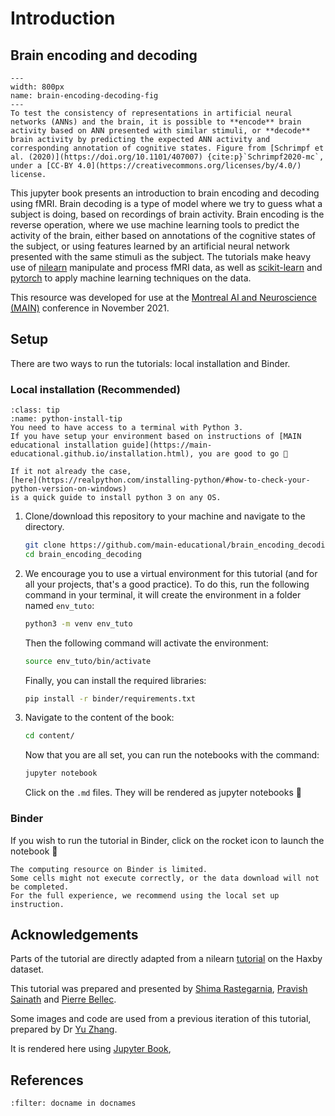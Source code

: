 # Introduction
## Brain encoding and decoding
```{figure} haxby_data/brain-encoding-decoding.png
---
width: 800px
name: brain-encoding-decoding-fig
---
To test the consistency of representations in artificial neural networks (ANNs) and the brain, it is possible to **encode** brain activity based on ANN presented with similar stimuli, or **decode** brain activity by predicting the expected ANN activity and corresponding annotation of cognitive states. Figure from [Schrimpf et al. (2020)](https://doi.org/10.1101/407007) {cite:p}`Schrimpf2020-mc`, under a [CC-BY 4.0](https://creativecommons.org/licenses/by/4.0/) license.
```
This jupyter book presents an introduction to brain encoding and decoding using fMRI. Brain decoding is a type of model where we try to guess what a subject is doing, based on recordings of brain activity. Brain encoding is the reverse operation, where we use machine learning tools to predict the activity of the brain, either based on annotations of the cognitive states of the subject, or using features learned by an artificial neural network presented with the same stimuli as the subject. The tutorials make heavy use of [nilearn](https://nilearn.github.io/stable/index.html)
manipulate and process fMRI data, as well as [scikit-learn](https://scikit-learn.org/stable/) and [pytorch](https://pytorch.org/)
to apply machine learning techniques on the data.

This resource was developed for use at the [Montreal AI and Neuroscience (MAIN)](https://www.main2021.org/)
conference in November 2021.

## Setup

There are two ways to run the tutorials: local installation and Binder.

### Local installation (Recommended)

```{admonition} Install python
:class: tip
:name: python-install-tip
You need to have access to a terminal with Python 3.
If you have setup your environment based on instructions of [MAIN educational installation guide](https://main-educational.github.io/installation.html), you are good to go 🎉

If it not already the case,
[here](https://realpython.com/installing-python/#how-to-check-your-python-version-on-windows)
is a quick guide to install python 3 on any OS.
```

1. Clone/download this repository to your machine and navigate to the directory.

    ```bash
    git clone https://github.com/main-educational/brain_encoding_decoding.git
    cd brain_encoding_decoding
    ```

2. We encourage you to use a virtual environment for this tutorial
    (and for all your projects, that's a good practice).
    To do this, run the following command in your terminal, it will create the
    environment in a folder named `env_tuto`:

    ```bash
    python3 -m venv env_tuto
    ```
    Then the following command will activate the environment:

    ```bash
    source env_tuto/bin/activate
    ```

    Finally, you can install the required libraries:

    ```bash
    pip install -r binder/requirements.txt
    ```

3. Navigate to the content of the book:
    ```bash
    cd content/
    ```

    Now that you are all set, you can run the notebooks with the command:

    ```bash
    jupyter notebook
    ```
    Click on the `.md` files. They will be rendered as jupyter notebooks 🎉

### Binder

If you wish to run the tutorial in Binder, click on the rocket icon to launch the notebook 🚀

```{warning}
The computing resource on Binder is limited.
Some cells might not execute correctly, or the data download will not be completed.
For the full experience, we recommend using the local set up instruction.
```

## Acknowledgements
Parts of the tutorial are directly adapted from a nilearn [tutorial](https://nilearn.github.io/auto_examples/plot_decoding_tutorial.html) on the Haxby dataset.

This tutorial was prepared and presented by
[Shima Rastegarnia](https://github.com/srastegarnia),
[Pravish Sainath](https://github.com/pravishsainath) and [Pierre Bellec](https://github.com/pbellec).

Some images and code are used from a previous iteration of this tutorial, prepared by Dr [Yu Zhang](https://github.com/zhangyu2ustc).

It is rendered here using [Jupyter Book](https://github.com/jupyter/jupyter-book),
<!-- with compute infrastructure provided by the [Canadian Open Neuroscience Platform (CONP)](http://conp.ca). -->

## References

```{bibliography}
:filter: docname in docnames
```
